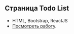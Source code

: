 ## Страница Todo List
- HTML, Bootstrap, ReactJS
- [Посмотреть работу](https://nicolaibondarenco.github.io/TodoList/).

